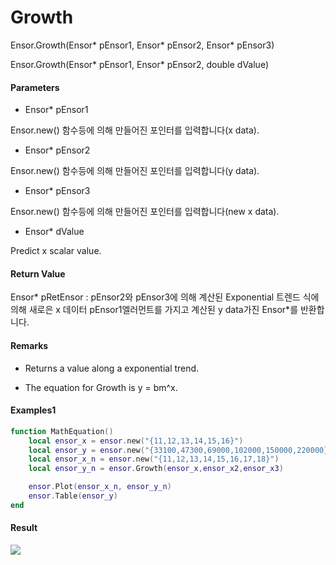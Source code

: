 # Growth

Ensor.Growth\(Ensor\* pEnsor1, Ensor\* pEnsor2, Ensor\* pEnsor3\)

Ensor.Growth\(Ensor\* pEnsor1, Ensor\* pEnsor2, double dValue\)

#### Parameters

* Ensor\* pEnsor1

Ensor.new\(\) 함수등에 의해 만들어진 포인터를 입력합니다\(x data\).

* Ensor\* pEnsor2

Ensor.new\(\) 함수등에 의해 만들어진 포인터를 입력합니다\(y data\).

* Ensor\* pEnsor3

Ensor.new\(\) 함수등에 의해 만들어진 포인터를 입력합니다\(new x data\).

* Ensor\* dValue

Predict x scalar value.

#### Return Value

Ensor\* pRetEnsor : pEnsor2와 pEnsor3에 의해 계산된 Exponential 트렌드 식에 의해 새로은 x 데이터 pEnsor1엘러먼트를 가지고 계산된 y data가진 Ensor\*를 반환합니다.

#### Remarks

* Returns a value along a exponential trend.

* The equation for Growth is y = bm^x.

#### Examples1

```lua
function MathEquation()
	local ensor_x = ensor.new("{11,12,13,14,15,16}")
  	local ensor_y = ensor.new("{33100,47300,69000,102000,150000,220000}")
	local ensor_x_n = ensor.new("{11,12,13,14,15,16,17,18}")
	local ensor_y_n = ensor.Growth(ensor_x,ensor_x2,ensor_x3)

	ensor.Plot(ensor_x_n, ensor_y_n)
 	ensor.Table(ensor_y)
end
```

#### Result

![](/StatisticsAPI/GrowthResult.png)

